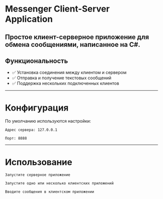 # Messenger Client-Server Application
Простое клиент-серверное приложение для обмена сообщениями, написанное на C#.
------
## Функциональность
- ✅ Установка соединения между клиентом и сервером
- ✅ Отправка и получение текстовых сообщений
- ✅ Поддержка нескольких подключенных клиентов

------
# Конфигурация

По умолчанию используются настройки:

    Адрес сервера: 127.0.0.1

    Порт: 8888

------
# Использование

    Запустите серверное приложение

    Запустите одно или несколько клиентских приложений

    Вводите сообщения в клиентском приложении
